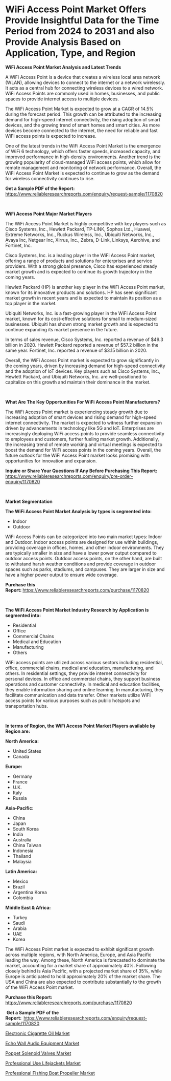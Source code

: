 <p><h1>WiFi Access Point Market Offers Provide Insightful Data for the Time Period from 2024 to 2031 and also Provide Analysis Based on Application, Type, and Region</h1></p><p><strong>WiFi Access Point Market Analysis and Latest Trends</strong></p>
<p><p>A WiFi Access Point is a device that creates a wireless local area network (WLAN), allowing devices to connect to the internet or a network wirelessly. It acts as a central hub for connecting wireless devices to a wired network. WiFi Access Points are commonly used in homes, businesses, and public spaces to provide internet access to multiple devices.</p><p>The WiFi Access Point Market is expected to grow at a CAGR of 14.5% during the forecast period. This growth can be attributed to the increasing demand for high-speed internet connectivity, the rising adoption of smart devices, and the growing trend of smart homes and smart cities. As more devices become connected to the internet, the need for reliable and fast WiFi access points is expected to increase.</p><p>One of the latest trends in the WiFi Access Point Market is the emergence of WiFi 6 technology, which offers faster speeds, increased capacity, and improved performance in high-density environments. Another trend is the growing popularity of cloud-managed WiFi access points, which allow for remote management and monitoring of network performance. Overall, the WiFi Access Point Market is expected to continue to grow as the demand for wireless connectivity continues to rise.</p></p>
<p><strong>Get a Sample PDF of the Report:&nbsp;</strong> <a href="https://www.reliableresearchreports.com/enquiry/request-sample/1170820">https://www.reliableresearchreports.com/enquiry/request-sample/1170820</a></p>
<p>&nbsp;</p>
<p><strong>WiFi Access Point Major Market Players</strong></p>
<p><p>The WiFi Access Point Market is highly competitive with key players such as Cisco Systems, Inc., Hewlett Packard, TP-LINK, Sophos Ltd., Huawei, Extreme Networks, Inc., Ruckus Wireless, Inc., Ubiquiti Networks, Inc., Avaya Inc, Netgear Inc, Xirrus, Inc., Zebra, D-Link, Linksys, Aerohive, and Fortinet, Inc.</p><p>Cisco Systems, Inc. is a leading player in the WiFi Access Point market, offering a range of products and solutions for enterprises and service providers. With a strong global presence, Cisco has experienced steady market growth and is expected to continue its growth trajectory in the coming years.</p><p>Hewlett Packard (HP) is another key player in the WiFi Access Point market, known for its innovative products and solutions. HP has seen significant market growth in recent years and is expected to maintain its position as a top player in the market.</p><p>Ubiquiti Networks, Inc. is a fast-growing player in the WiFi Access Point market, known for its cost-effective solutions for small to medium-sized businesses. Ubiquiti has shown strong market growth and is expected to continue expanding its market presence in the future.</p><p>In terms of sales revenue, Cisco Systems, Inc. reported a revenue of $49.3 billion in 2020. Hewlett Packard reported a revenue of $57.2 billion in the same year. Fortinet, Inc. reported a revenue of $3.15 billion in 2020.</p><p>Overall, the WiFi Access Point market is expected to grow significantly in the coming years, driven by increasing demand for high-speed connectivity and the adoption of IoT devices. Key players such as Cisco Systems, Inc., Hewlett Packard, and Ubiquiti Networks, Inc. are well-positioned to capitalize on this growth and maintain their dominance in the market.</p></p>
<p>&nbsp;</p>
<p><strong>What Are The Key Opportunities For WiFi Access Point Manufacturers?</strong></p>
<p><p>The WiFi Access Point market is experiencing steady growth due to increasing adoption of smart devices and rising demand for high-speed internet connectivity. The market is expected to witness further expansion driven by advancements in technology like 5G and IoT. Enterprises are increasingly deploying WiFi access points to provide seamless connectivity to employees and customers, further fueling market growth. Additionally, the increasing trend of remote working and virtual meetings is expected to boost the demand for WiFi access points in the coming years. Overall, the future outlook for the WiFi Access Point market looks promising with opportunities for innovation and expansion.</p></p>
<p><strong>Inquire or Share Your Questions If Any Before Purchasing This Report:</strong> <a href="https://www.reliableresearchreports.com/enquiry/pre-order-enquiry/1170820">https://www.reliableresearchreports.com/enquiry/pre-order-enquiry/1170820</a></p>
<p>&nbsp;</p>
<p><strong>Market Segmentation</strong></p>
<p><strong>The WiFi Access Point Market Analysis by types is segmented into:</strong></p>
<p><ul><li>Indoor</li><li>Outdoor</li></ul></p>
<p><p>WiFi Access Points can be categorized into two main market types: Indoor and Outdoor. Indoor access points are designed for use within buildings, providing coverage in offices, homes, and other indoor environments. They are typically smaller in size and have a lower power output compared to outdoor access points. Outdoor access points, on the other hand, are built to withstand harsh weather conditions and provide coverage in outdoor spaces such as parks, stadiums, and campuses. They are larger in size and have a higher power output to ensure wide coverage.</p></p>
<p><strong>Purchase this Report:&nbsp;</strong><a href="https://www.reliableresearchreports.com/purchase/1170820">https://www.reliableresearchreports.com/purchase/1170820</a></p>
<p>&nbsp;</p>
<p><strong>The WiFi Access Point Market Industry Research by Application is segmented into:</strong></p>
<p><ul><li>Residential</li><li>Office</li><li>Commercial Chains</li><li>Medical and Education</li><li>Manufacturing</li><li>Others</li></ul></p>
<p><p>WiFi access points are utilized across various sectors including residential, office, commercial chains, medical and education, manufacturing, and others. In residential settings, they provide internet connectivity for personal devices. In office and commercial chains, they support business operations and customer connectivity. In medical and education facilities, they enable information sharing and online learning. In manufacturing, they facilitate communication and data transfer. Other markets utilize WiFi access points for various purposes such as public hotspots and transportation hubs.</p></p>
<p>&nbsp;</p>
<p><strong>In terms of Region, the WiFi Access Point Market Players available by Region are:</strong></p>
<p>
    <p> <strong> North America: </strong>
        <ul>
            <li>United States</li>
            <li>Canada</li>
        </ul>
        </p> 
    <p> <strong> Europe: </strong>
        <ul>
            <li>Germany</li>
            <li>France</li>
            <li>U.K.</li>
            <li>Italy</li>
            <li>Russia</li>
        </ul>
        </p> 
    <p> <strong> Asia-Pacific: </strong>
        <ul>
            <li>China</li>
            <li>Japan</li>
            <li>South Korea</li>
            <li>India</li>
            <li>Australia</li>
            <li>China Taiwan</li>
            <li>Indonesia</li>
            <li>Thailand</li>
            <li>Malaysia</li>
        </ul>
        </p> 
    <p> <strong> Latin America: </strong>
        <ul>
            <li>Mexico</li>
            <li>Brazil</li>
            <li>Argentina Korea</li>
            <li>Colombia</li>
        </ul>
        </p> 
    <p> <strong> Middle East & Africa: </strong>
        <ul>
            <li>Turkey</li>
            <li>Saudi</li>
            <li>Arabia</li>
            <li>UAE</li>
            <li>Korea</li>
        </ul>
    </p>
    </p>
<p><p>The WiFi Access Point market is expected to exhibit significant growth across multiple regions, with North America, Europe, and Asia Pacific leading the way. Among these, North America is forecasted to dominate the market, accounting for a market share of approximately 40%. Following closely behind is Asia Pacific, with a projected market share of 35%, while Europe is anticipated to hold approximately 20% of the market share. The USA and China are also expected to contribute substantially to the growth of the WiFi Access Point market.</p></p>
<p><strong>Purchase this Report: </strong><a href="https://www.reliableresearchreports.com/purchase/1170820">https://www.reliableresearchreports.com/purchase/1170820</a></p>
<p>&nbsp;<strong>Get a Sample PDF of the Report:&nbsp;&nbsp;</strong><a href="https://www.reliableresearchreports.com/enquiry/request-sample/1170820">https://www.reliableresearchreports.com/enquiry/request-sample/1170820</a></p>
<p><strong></strong></p>
<p><p><a href="https://view.publitas.com/reportprime-1/electronic-cigarette-oil-market-size-and-growth-market-segmentation-regional-and-country-breakdowns-and-market-trends-for-period-from-2024-2031/">Electronic Cigarette Oil Market</a></p><p><a href="https://view.publitas.com/reportprime-1/echo-wall-audio-equipment-market-a-comprehensive-report-of-its-market-share-growth-trends-2024-2031/">Echo Wall Audio Equipment Market</a></p><p><a href="https://butternut-bug-553.notion.site/Poppet-Solenoid-Valves-Market-Growth-Market-Trends-COVID-19-Impact-and-Forecasts-for-period-from--2b8a6619323842c08cf8c6fd94dd1017">Poppet Solenoid Valves Market</a></p><p><a href="https://mire-aunt-385.notion.site/Insights-into-Professional-Use-Lifejackets-Market-Size-Analysing-Market-Share-Trends-and-Growth-f-197a61c04fef4fb5b1164019aee68372">Professional Use Lifejackets Market</a></p><p><a href="https://invited-way-688.notion.site/Global-Professional-Fishing-Boat-Propeller-Market-Size-and-Market-Trends-Insights-and-Projections-f-7f1cb4fdf4c74d8ab2fc050edec3e4d7">Professional Fishing Boat Propeller Market</a></p></p>